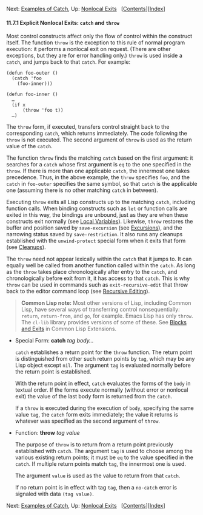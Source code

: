 <!-- This is the GNU Emacs Lisp Reference Manual
corresponding to Emacs version 27.2.

Copyright (C) 1990-1996, 1998-2021 Free Software Foundation,
Inc.

Permission is granted to copy, distribute and/or modify this document
under the terms of the GNU Free Documentation License, Version 1.3 or
any later version published by the Free Software Foundation; with the
Invariant Sections being "GNU General Public License," with the
Front-Cover Texts being "A GNU Manual," and with the Back-Cover
Texts as in (a) below.  A copy of the license is included in the
section entitled "GNU Free Documentation License."

(a) The FSF's Back-Cover Text is: "You have the freedom to copy and
modify this GNU manual.  Buying copies from the FSF supports it in
developing GNU and promoting software freedom." -->

<!-- Created by GNU Texinfo 6.7, http://www.gnu.org/software/texinfo/ -->

Next: [Examples of Catch](Examples-of-Catch.html), Up: [Nonlocal Exits](Nonlocal-Exits.html)   \[[Contents](index.html#SEC_Contents "Table of contents")]\[[Index](Index.html "Index")]

#### 11.7.1 Explicit Nonlocal Exits: `catch` and `throw`

Most control constructs affect only the flow of control within the construct itself. The function `throw` is the exception to this rule of normal program execution: it performs a nonlocal exit on request. (There are other exceptions, but they are for error handling only.) `throw` is used inside a `catch`, and jumps back to that `catch`. For example:

    (defun foo-outer ()
      (catch 'foo
        (foo-inner)))

    (defun foo-inner ()
      …
      (if x
          (throw 'foo t))
      …)

The `throw` form, if executed, transfers control straight back to the corresponding `catch`, which returns immediately. The code following the `throw` is not executed. The second argument of `throw` is used as the return value of the `catch`.

The function `throw` finds the matching `catch` based on the first argument: it searches for a `catch` whose first argument is `eq` to the one specified in the `throw`. If there is more than one applicable `catch`, the innermost one takes precedence. Thus, in the above example, the `throw` specifies `foo`, and the `catch` in `foo-outer` specifies the same symbol, so that `catch` is the applicable one (assuming there is no other matching `catch` in between).

Executing `throw` exits all Lisp constructs up to the matching `catch`, including function calls. When binding constructs such as `let` or function calls are exited in this way, the bindings are unbound, just as they are when these constructs exit normally (see [Local Variables](Local-Variables.html)). Likewise, `throw` restores the buffer and position saved by `save-excursion` (see [Excursions](Excursions.html)), and the narrowing status saved by `save-restriction`. It also runs any cleanups established with the `unwind-protect` special form when it exits that form (see [Cleanups](Cleanups.html)).

The `throw` need not appear lexically within the `catch` that it jumps to. It can equally well be called from another function called within the `catch`. As long as the `throw` takes place chronologically after entry to the `catch`, and chronologically before exit from it, it has access to that `catch`. This is why `throw` can be used in commands such as `exit-recursive-edit` that throw back to the editor command loop (see [Recursive Editing](Recursive-Editing.html)).

> **Common Lisp note:** Most other versions of Lisp, including Common Lisp, have several ways of transferring control nonsequentially: `return`, `return-from`, and `go`, for example. Emacs Lisp has only `throw`. The `cl-lib` library provides versions of some of these. See [Blocks and Exits](https://www.gnu.org/software/emacs/manual/html_node/cl/Blocks-and-Exits.html#Blocks-and-Exits) in Common Lisp Extensions.

*   Special Form: **catch** *tag body…*

    `catch` establishes a return point for the `throw` function. The return point is distinguished from other such return points by `tag`, which may be any Lisp object except `nil`. The argument `tag` is evaluated normally before the return point is established.

    With the return point in effect, `catch` evaluates the forms of the `body` in textual order. If the forms execute normally (without error or nonlocal exit) the value of the last body form is returned from the `catch`.

    If a `throw` is executed during the execution of `body`, specifying the same value `tag`, the `catch` form exits immediately; the value it returns is whatever was specified as the second argument of `throw`.

<!---->

*   Function: **throw** *tag value*

    The purpose of `throw` is to return from a return point previously established with `catch`. The argument `tag` is used to choose among the various existing return points; it must be `eq` to the value specified in the `catch`. If multiple return points match `tag`, the innermost one is used.

    The argument `value` is used as the value to return from that `catch`.

    If no return point is in effect with tag `tag`, then a `no-catch` error is signaled with data `(tag value)`.

Next: [Examples of Catch](Examples-of-Catch.html), Up: [Nonlocal Exits](Nonlocal-Exits.html)   \[[Contents](index.html#SEC_Contents "Table of contents")]\[[Index](Index.html "Index")]
